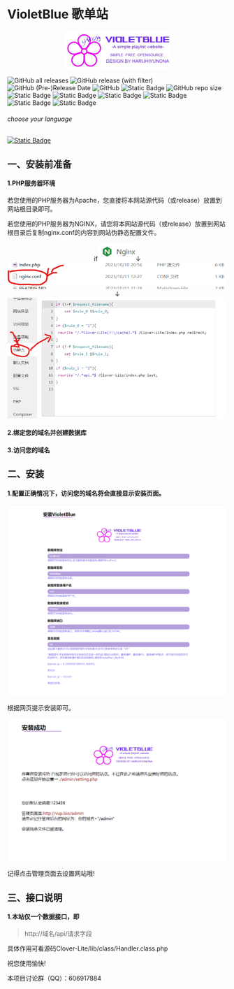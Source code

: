 # VioletBlue 歌单站

<div align=center><img src="./install/icon.webp" alt="icon" style="zoom:50%;" /></div>

![GitHub all releases](https://img.shields.io/github/downloads/HaruhiYunona/VioletBlue/total)
![GitHub release (with filter)](https://img.shields.io/github/v/release/HaruhiYunona/VioletBlue)
![GitHub (Pre-)Release Date](https://img.shields.io/github/release-date-pre/HaruhiYunona/VioletBlue)
![GitHub](https://img.shields.io/github/license/HaruhiYunona/VioletBlue)
![Static Badge](https://img.shields.io/badge/Core-Clover_Lite-pink)
![GitHub repo size](https://img.shields.io/github/repo-size/HaruhiYunona/VioletBlue)
![Static Badge](https://img.shields.io/badge/PHP-5.6.0%2B%20-brown)
![Static Badge](https://img.shields.io/badge/server-LNMP/WAMP-red)
![Static Badge](https://img.shields.io/badge/js-JavaScript-gold?logo=javascript)
![Static Badge](https://img.shields.io/badge/PHP-PHP%2056+-purple?logo=PHP)
![Static Badge](https://img.shields.io/badge/HTML-HTML5-red?logo=HTML5)
![Static Badge](https://img.shields.io/badge/CSS-CSS3-orange?logo=CSS3)



###### choose your language

[<img alt="Static Badge" src="https://img.shields.io/badge/LANG-English-blue">](./README_EN.MD)



## 一、安装前准备

#### 1.PHP服务器环境

若您使用的PHP服务器为Apache，您直接将本网站源代码（或release）放置到网站根目录即可。

若您使用的PHP服务器为NGINX，请您将本网站源代码（或release）放置到网站根目录后复制nginx.conf的内容到网站伪静态配置文件。

<center>if<img src="./README_RES/a01.png" alt="a01" />↓<img src="./README_RES/a02.png" alt="a02"/>↓<img src="./README_RES/a03.png" alt="a03" /></center>

#### 2.绑定您的域名并创建数据库

#### 3.访问您的域名







## 二、安装

#### 1.配置正确情况下，访问您的域名将会直接显示安装页面。

![a04](./README_RES/a04.png)

根据网页提示安装即可。

![a05](./README_RES/a05.png)

记得点击管理页面去设置网站哦!







## 三、接口说明

#### 1.本站仅一个数据接口，即

> http://域名/api/请求字段

具体作用可看源码Clover-Lite/lib/class/Handler.class.php



祝您使用愉快!

本项目讨论群（QQ）：606917884
